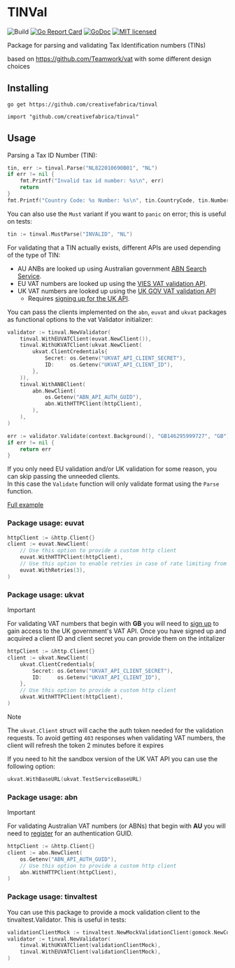 # TINVal

![Build](https://github.com/creativefabrica/tinval/actions/workflows/ci.yml/badge.svg)
[![Go Report Card](https://goreportcard.com/badge/github.com/creativefabrica/tinval)](https://goreportcard.com/report/github.com/creativefabrica/tinval)
[![GoDoc](https://godoc.org/github.com/creativefabrica/tinval?status.svg)](https://godoc.org/github.com/creativefabrica/tinval)
[![MIT licensed](https://img.shields.io/badge/license-MIT-blue.svg)](https://raw.githubusercontent.com/creativefabrica/vat/master/LICENSE)

Package for parsing and validating Tax Identification numbers (TINs)

based on https://github.com/Teamwork/vat with some different design choices

## Installing

```shell
go get https://github.com/creativefabrica/tinval
```

```shell
import "github.com/creativefabrica/tinval"
```

## Usage

Parsing a Tax ID Number (TIN):

```go
tin, err := tinval.Parse("NL822010690B01", "NL")
if err != nil {
    fmt.Printf("Invalid tax id number: %s\n", err)
    return
}
fmt.Printf("Country Code: %s Number: %s\n", tin.CountryCode, tin.Number)
```

You can also use the `Must` variant if you want to `panic` on error; this is useful on tests:

```go
tin := tinval.MustParse("INVALID", "NL")
```

For validating that a TIN actually exists, different APIs are used depending of the type of TIN:

* AU ANBs are looked up using Australian government [ABN Search Service](https://abr.business.gov.au/abrxmlsearch).
* EU VAT numbers are looked up using the [VIES VAT validation API](http://ec.europa.eu/taxation_customs/vies/).
* UK VAT numbers are looked up
using the [UK GOV VAT validation API](https://developer.service.hmrc.gov.uk/api-documentation/docs/api/service/vat-registered-companies-api/2.0)
    * Requires [signing up for the UK API](https://developer.service.hmrc.gov.uk/api-documentation/docs/using-the-hub).

You can pass the clients implemented on the `abn`, `euvat` and `ukvat` packages as functional options to the vat Validator initializer:

```go
validator := tinval.NewValidator(
    tinval.WithEUVATClient(euvat.NewClient()),
    tinval.WithUKVATClient(ukvat.NewClient(
        ukvat.ClientCredentials{
            Secret: os.Getenv("UKVAT_API_CLIENT_SECRET"),
            ID:     os.Getenv("UKVAT_API_CLIENT_ID"),
        },
    )),
    tinval.WithANBClient(
        abn.NewClient(
            os.Getenv("ABN_API_AUTH_GUID"),
            abn.WithHTTPClient(httpClient),
        ),
    ),
)

err := validator.Validate(context.Background(), "GB146295999727", "GB")
if err != nil {
    return err
}
```

If you only need EU validation and/or UK validation for some reason, you can skip passing the unneeded clients.<br>
In this case the `Validate` function will only validate format using the `Parse` function.

[Full example](/example/main.go)

### Package usage: euvat

```go
httpClient := &http.Client{}
client := euvat.NewClient(
    // Use this option to provide a custom http client
    euvat.WithHTTPClient(httpClient),
    // Use this option to enable retries in case of rate limiting from the VIES API
    euvat.WithRetries(3),
)
```

### Package usage: ukvat

> [!IMPORTANT]
> For validating VAT numbers that begin with **GB** you will need to [sign up](https://developer.service.hmrc.gov.uk/api-documentation/docs/using-the-hub) to gain access to the UK government's VAT API.
> Once you have signed up and acquired a client ID and client secret you can provide them on the intitalizer

```go
httpClient := &http.Client{}
client := ukvat.NewClient(
    ukvat.ClientCredentials{
        Secret: os.Getenv("UKVAT_API_CLIENT_SECRET"),
        ID:     os.Getenv("UKVAT_API_CLIENT_ID"),
    },
    // Use this option to provide a custom http client
    ukvat.WithHTTPClient(httpClient),
)
```

> [!NOTE]
> The `ukvat.Client` struct will cache the auth token needed for the validation requests.
> To avoid getting `403` responses when validating VAT numbers, the client will refresh the token 2 minutes before it expires

If you need to hit the sandbox version of the UK VAT API you can use the following option:

```go
ukvat.WithBaseURL(ukvat.TestServiceBaseURL)
```

### Package usage: abn

> [!IMPORTANT]
> For validating Australian VAT numbers (or ABNs) that begin with **AU** you will need to [register](https://abr.business.gov.au/Tools/WebServicesRegister?AcceptLicenceTerms=Y) for an authentication GUID.

```go
httpClient := &http.Client{}
client := abn.NewClient(
    os.Getenv("ABN_API_AUTH_GUID"),
    // Use this option to provide a custom http client
    abn.WithHTTPClient(httpClient),
)
```

### Package usage: tinvaltest

You can use this package to provide a mock validation client to the tinvaltest.Validator.
This is useful in tests:

```go
validationClientMock := tinvaltest.NewMockValidationClient(gomock.NewController(t))
validator := tinval.NewValidator(
    tinval.WithUKVATClient(validationClientMock),
    tinval.WithEUVATClient(validationClientMock),
)
```